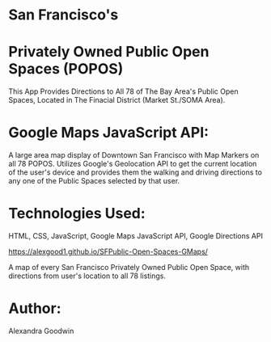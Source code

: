 # San Francisco's 
# Privately Owned Public Open Spaces (POPOS)

This App Provides Directions to All 78 of The Bay Area's Public Open Spaces, Located in The Finacial District (Market St./SOMA Area).

# Google Maps JavaScript API:
A large area map display of Downtown San Francisco with Map Markers on all 78 POPOS. Utilizes Google's Geolocation API to get the current location of the user's device and provides them the walking and driving directions to any one of the Public Spaces selected by that user.

# Technologies Used:

HTML, CSS, JavaScript, Google Maps JavaScript API, Google Directions API

 https://alexgood1.github.io/SFPublic-Open-Spaces-GMaps/

A map of every San Francisco Privately Owned Public Open Space, with directions from user's location to all 78 listings.

# Author:
Alexandra Goodwin
